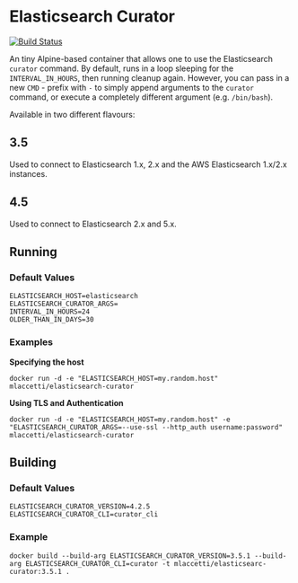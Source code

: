 # Elasticsearch Curator

[![Build Status](https://travis-ci.org/mlaccetti/docker-elasticsearch-curator.svg?branch=master)](https://travis-ci.org/mlaccetti/docker-elasticsearch-curator)

An tiny Alpine-based container that allows one to use the Elasticsearch `curator` command. By default, runs in a loop sleeping for the `INTERVAL_IN_HOURS`, then running cleanup again.  However, you can pass in a new `CMD` - prefix with `-` to simply append arguments to the `curator` command, or execute a completely different argument (e.g. `/bin/bash`).

Available in two different flavours:

## 3.5

Used to connect to Elasticsearch 1.x, 2.x and the AWS Elasticsearch 1.x/2.x instances.

## 4.5

Used to connect to Elasticsearch 2.x and 5.x.

## Running

### Default Values

```
ELASTICSEARCH_HOST=elasticsearch
ELASTICSEARCH_CURATOR_ARGS=
INTERVAL_IN_HOURS=24
OLDER_THAN_IN_DAYS=30
```

### Examples

**Specifying the host**

```
docker run -d -e "ELASTICSEARCH_HOST=my.random.host" mlaccetti/elasticsearch-curator
```

**Using TLS and Authentication**

```
docker run -d -e "ELASTICSEARCH_HOST=my.random.host" -e "ELASTICSEARCH_CURATOR_ARGS=--use-ssl --http_auth username:password" mlaccetti/elasticsearch-curator
```

## Building

### Default Values

```
ELASTICSEARCH_CURATOR_VERSION=4.2.5
ELASTICSEARCH_CURATOR_CLI=curator_cli
```

### Example

```
docker build --build-arg ELASTICSEARCH_CURATOR_VERSION=3.5.1 --build-arg ELASTICSEARCH_CURATOR_CLI=curator -t mlaccetti/elasticsearc-curator:3.5.1 .
```
